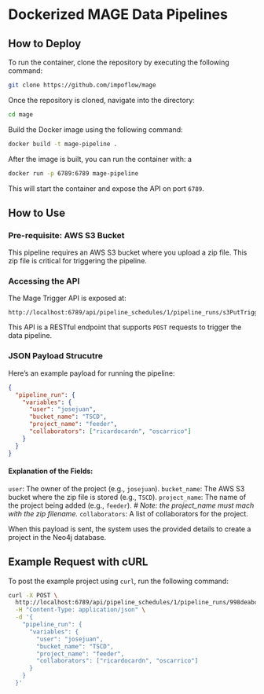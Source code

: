 # Dockerized MAGE Data Pipelines

## How to Deploy

To run the container, clone the repository by executing the following command:

```bash
git clone https://github.com/impoflow/mage
```

Once the repository is cloned, navigate into the directory:

```bash
cd mage
```

Build the Docker image using the following command:

```bash
docker build -t mage-pipeline .
```

After the image is built, you can run the container with:
a
```bash
docker run -p 6789:6789 mage-pipeline
```

This will start the container and expose the API on port `6789`.

## How to Use

### Pre-requisite: AWS S3 Bucket

This pipeline requires an AWS S3 bucket where you upload a zip file. This zip file is critical for triggering the pipeline.

### Accessing the API

The Mage Trigger API is exposed at:

```
http://localhost:6789/api/pipeline_schedules/1/pipeline_runs/s3PutTrigger
```

This API is a RESTful endpoint that supports `POST` requests to trigger the data pipeline.

### JSON Payload Strucutre

Here’s an example payload for running the pipeline:

```json
{
  "pipeline_run": {
    "variables": {
      "user": "josejuan",
      "bucket_name": "TSCD",
      "project_name": "feeder",
      "collaborators": ["ricardocardn", "oscarrico"]
    }
  }
}
```

#### Explanation of the Fields:

`user`: The owner of the project (e.g., `josejuan`).
`bucket_name`: The AWS S3 bucket where the zip file is stored (e.g., `TSCD`).
`project_name`: The name of the project being added (e.g., `feeder`). _# Note: the project_name must mach with the zip filename._
`collaborators`: A list of collaborators for the project.

When this payload is sent, the system uses the provided details to create a project in the Neo4j database.

## Example Request with cURL

To post the example project using `curl`, run the following command:

```bash
curl -X POST \
  http://localhost:6789/api/pipeline_schedules/1/pipeline_runs/998deabc21aa46d6af8c06c51dd0a0cb \
  -H "Content-Type: application/json" \
  -d '{
    "pipeline_run": {
      "variables": {
        "user": "josejuan",
        "bucket_name": "TSCD",
        "project_name": "feeder",
        "collaborators": ["ricardocardn", "oscarrico"]
      }
    }
  }'
```
